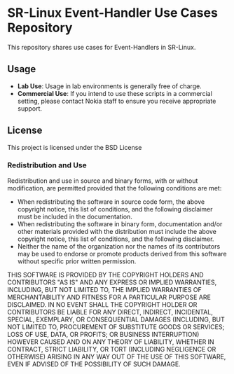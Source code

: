 # SR-Linux Event-Handler Use Cases Repository

This repository shares use cases for Event-Handlers in SR-Linux.

## Usage

- **Lab Use**: Usage in lab environments is generally free of charge.
- **Commercial Use**: If you intend to use these scripts in a commercial setting, please contact Nokia staff to ensure you receive appropriate support.

## License

This project is licensed under the BSD License 

### Redistribution and Use

Redistribution and use in source and binary forms, with or without modification, are permitted provided that the following conditions are met:

- When redistributing the software in source code form, the above copyright notice, this list of conditions, and the following disclaimer must be included in the documentation.
- When redistributing the software in binary form, documentation and/or other materials provided with the distribution must include the above copyright notice, this list of conditions, and the following disclaimer.
- Neither the name of the organization nor the names of its contributors may be used to endorse or promote products derived from this software without specific prior written permission.

THIS SOFTWARE IS PROVIDED BY THE COPYRIGHT HOLDERS AND CONTRIBUTORS "AS IS" AND ANY EXPRESS OR IMPLIED WARRANTIES, INCLUDING, BUT NOT LIMITED TO, THE IMPLIED WARRANTIES OF MERCHANTABILITY AND FITNESS FOR A PARTICULAR PURPOSE ARE DISCLAIMED. IN NO EVENT SHALL THE COPYRIGHT HOLDER OR CONTRIBUTORS BE LIABLE FOR ANY DIRECT, INDIRECT, INCIDENTAL, SPECIAL, EXEMPLARY, OR CONSEQUENTIAL DAMAGES (INCLUDING, BUT NOT LIMITED TO, PROCUREMENT OF SUBSTITUTE GOODS OR SERVICES; LOSS OF USE, DATA, OR PROFITS; OR BUSINESS INTERRUPTION) HOWEVER CAUSED AND ON ANY THEORY OF LIABILITY, WHETHER IN CONTRACT, STRICT LIABILITY, OR TORT (INCLUDING NEGLIGENCE OR OTHERWISE) ARISING IN ANY WAY OUT OF THE USE OF THIS SOFTWARE, EVEN IF ADVISED OF THE POSSIBILITY OF SUCH DAMAGE.
